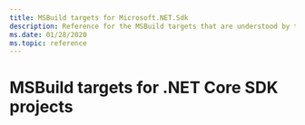 ```yaml
---
title: MSBuild targets for Microsoft.NET.Sdk
description: Reference for the MSBuild targets that are understood by the .NET Core SDK.
ms.date: 01/28/2020
ms.topic: reference
---
```

# MSBuild targets for .NET Core SDK projects